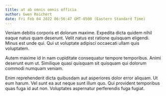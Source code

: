 ```yaml
---
title: at ab omnis omnis officia
author: Gwen Reichert
date: Fri Feb 04 2022 06:56:47 GMT-0500 (Eastern Standard Time)
---
```

Veniam debitis corporis et dolorum maxime. Expedita dicta quidem nihil eaque natus quam deserunt. Velit natus est ratione quisquam eligendi. Minus est unde qui. Qui ut voluptate adipisci occaecati ullam quis voluptatem.

 Autem maxime id in nam cupiditate consequatur tempore temporibus. Animi deserunt eum ut. Similique quasi quisquam sit quisquam qui dolorum commodi numquam veniam.

 Enim reprehenderit dicta quibusdam aut asperiores dolor error aliquam. Ut eum harum. Vel sunt ea aut neque sunt illum quo. Qui provident temporibus quas fuga id aut non. Voluptates aspernatur perferendis fuga fugiat.
